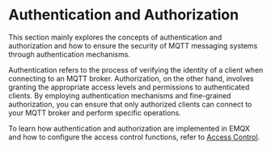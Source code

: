 # Authentication and Authorization

This section mainly explores the concepts of authentication and authorization and how to ensure the security of MQTT messaging systems through authentication mechanisms.

Authentication refers to the process of verifying the identity of a client when connecting to an MQTT broker. Authorization, on the other hand, involves granting the appropriate access levels and permissions to authenticated clients. By employing authentication mechanisms and fine-grained authorization, you can ensure that only authorized clients can connect to your MQTT broker and perform specific operations.

To learn how authentication and authorization are implemented in EMQX and how to configure the access control functions, refer to [Access Control](../access-control/overview.md).